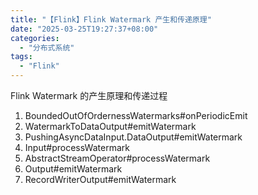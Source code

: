 ```yaml
---
title: "【Flink】Flink Watermark 产生和传递原理"
date: "2025-03-25T19:27:37+08:00"
categories:
  - "分布式系统"
tags:
  - "Flink"
---
```

Flink Watermark 的产生原理和传递过程
<!--more-->
1. BoundedOutOfOrdernessWatermarks#onPeriodicEmit
2. WatermarkToDataOutput#emitWatermark
3. PushingAsyncDataInput.DataOutput#emitWatermark
4. Input#processWatermark
5. AbstractStreamOperator#processWatermark
6. Output#emitWatermark
7. RecordWriterOutput#emitWatermark
